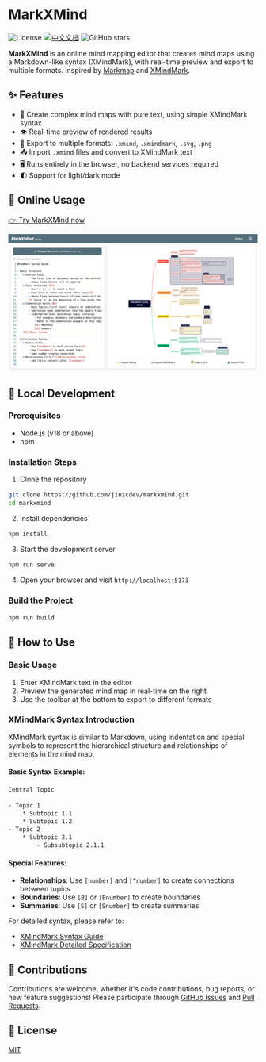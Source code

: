 # MarkXMind

![License](https://img.shields.io/github/license/jinzcdev/markxmind)
[![中文文档](https://img.shields.io/badge/中文文档-点击查看-blue)](README_zh-CN.md)
![GitHub stars](https://img.shields.io/github/stars/jinzcdev/markxmind?style=social)

**MarkXMind** is an online mind mapping editor that creates mind maps using a Markdown-like syntax (XMindMark), with real-time preview and export to multiple formats. Inspired by [Markmap](https://github.com/markmap/markmap) and [XMindMark](https://github.com/xmindltd/xmindmark).

## ✨ Features

- 🚀 Create complex mind maps with pure text, using simple XMindMark syntax
- 👁️ Real-time preview of rendered results
- 💾 Export to multiple formats: `.xmind`, `.xmindmark`, `.svg`, `.png`
- 📤 Import `.xmind` files and convert to XMindMark text
- 🖥️ Runs entirely in the browser, no backend services required
- 🌓 Support for light/dark mode

## 🔗 Online Usage

[👉 Try MarkXMind now](https://jinzcdev.github.io/markxmind/)

![MarkXMind Preview](./docs/preview.png)

## 🚀 Local Development

### Prerequisites

- Node.js (v18 or above)
- npm

### Installation Steps

1. Clone the repository

```bash
git clone https://github.com/jinzcdev/markxmind.git
cd markxmind
```

2. Install dependencies

```bash
npm install
```

3. Start the development server

```bash
npm run serve
```

4. Open your browser and visit `http://localhost:5173`

### Build the Project

```bash
npm run build
```

## 📝 How to Use

### Basic Usage

1. Enter XMindMark text in the editor
2. Preview the generated mind map in real-time on the right
3. Use the toolbar at the bottom to export to different formats

### XMindMark Syntax Introduction

XMindMark syntax is similar to Markdown, using indentation and special symbols to represent the hierarchical structure and relationships of elements in the mind map.

#### Basic Syntax Example:

```
Central Topic

- Topic 1
    * Subtopic 1.1
    * Subtopic 1.2
- Topic 2
    * Subtopic 2.1
        - Subsubtopic 2.1.1
```

#### Special Features:

- **Relationships**: Use `[number]` and `[^number]` to create connections between topics
- **Boundaries**: Use `[B]` or `[Bnumber]` to create boundaries
- **Summaries**: Use `[S]` or `[Snumber]` to create summaries

For detailed syntax, please refer to:

- [XMindMark Syntax Guide](./docs/xmindmark-syntax.md)
- [XMindMark Detailed Specification](./docs/specification.md)

## 🤝 Contributions

Contributions are welcome, whether it's code contributions, bug reports, or new feature suggestions! Please participate through [GitHub Issues](https://github.com/jinzcdev/markxmind/issues) and [Pull Requests](https://github.com/jinzcdev/markxmind/pulls).

## 📄 License

[MIT](LICENSE)

